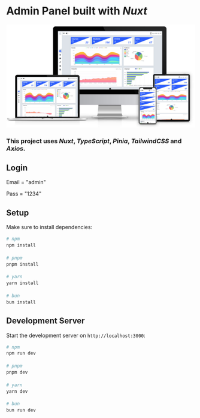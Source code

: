 
# Admin Panel built with ***Nuxt***
<img src="./public/review.jpg">

### This project uses ***Nuxt***, ***TypeScript***, ***Pinia***, ***TailwindCSS*** and ***Axios***.

## Login
Email = "admin"

Pass = "1234"

## Setup

Make sure to install dependencies:

```bash
# npm
npm install

# pnpm
pnpm install

# yarn
yarn install

# bun
bun install
```

## Development Server

Start the development server on `http://localhost:3000`:

```bash
# npm
npm run dev

# pnpm
pnpm dev

# yarn
yarn dev

# bun
bun run dev
```